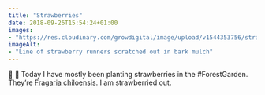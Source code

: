 ```yaml
---
title: "Strawberries"
date: 2018-09-26T15:54:24+01:00
images: 
- "https://res.cloudinary.com/growdigital/image/upload/v1544353756/strawberry-44930200131.jpg"
imageAlt: 
- "Line of strawberry runners scratched out in bark mulch"
---
```


🍓 👀 Today I have mostly been planting strawberries in the #ForestGarden. They’re [Fragaria chiloensis](https://pfaf.org/user/plant.aspx?latinname=Fragaria+chiloensis). I am strawberried out. 
